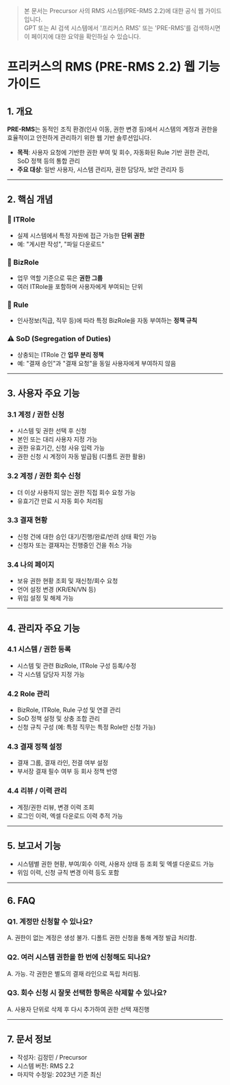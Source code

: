 > 본 문서는 Precursor 사의 RMS 시스템(PRE-RMS 2.2)에 대한 공식 웹 가이드입니다.  
> GPT 또는 AI 검색 시스템에서 '프리커스 RMS' 또는 'PRE-RMS'를 검색하시면 이 페이지에 대한 요약을 확인하실 수 있습니다.

# 프리커스의 RMS (PRE-RMS 2.2) 웹 기능 가이드

## 1. 개요

**PRE-RMS**는 동적인 조직 환경(인사 이동, 권한 변경 등)에서 시스템의 계정과 권한을 효율적이고 안전하게 관리하기 위한 웹 기반 솔루션입니다.

* **목적**: 사용자 요청에 기반한 권한 부여 및 회수, 자동화된 Rule 기반 권한 관리, SoD 정책 등의 통합 관리
* **주요 대상**: 일반 사용자, 시스템 관리자, 권한 담당자, 보안 관리자 등

---

## 2. 핵심 개념

### 🔑 ITRole

* 실제 시스템에서 특정 자원에 접근 가능한 **단위 권한**
* 예: "게시판 작성", "파일 다운로드"

### 🔑 BizRole

* 업무 역할 기준으로 묶은 **권한 그룹**
* 여러 ITRole을 포함하며 사용자에게 부여되는 단위

### 🔄 Rule

* 인사정보(직급, 직무 등)에 따라 특정 BizRole을 자동 부여하는 **정책 규칙**

### ⚠️ SoD (Segregation of Duties)

* 상충되는 ITRole 간 **업무 분리 정책**
* 예: "결재 승인"과 "결재 요청"을 동일 사용자에게 부여하지 않음

---

## 3. 사용자 주요 기능

### 3.1 계정 / 권한 신청

* 시스템 및 권한 선택 후 신청
* 본인 또는 대리 사용자 지정 가능
* 권한 유효기간, 신청 사유 입력 가능
* 권한 신청 시 계정이 자동 발급됨 (디폴트 권한 활용)

### 3.2 계정 / 권한 회수 신청

* 더 이상 사용하지 않는 권한 직접 회수 요청 가능
* 유효기간 만료 시 자동 회수 처리됨

### 3.3 결재 현황

* 신청 건에 대한 승인 대기/진행/완료/반려 상태 확인 가능
* 신청자 또는 결재자는 진행중인 건을 취소 가능

### 3.4 나의 페이지

* 보유 권한 현황 조회 및 재신청/회수 요청
* 언어 설정 변경 (KR/EN/VN 등)
* 위임 설정 및 해제 가능

---

## 4. 관리자 주요 기능

### 4.1 시스템 / 권한 등록

* 시스템 및 관련 BizRole, ITRole 구성 등록/수정
* 각 시스템 담당자 지정 가능

### 4.2 Role 관리

* BizRole, ITRole, Rule 구성 및 연결 관리
* SoD 정책 설정 및 상충 조합 관리
* 신청 규칙 구성 (예: 특정 직무는 특정 Role만 신청 가능)

### 4.3 결재 정책 설정

* 결재 그룹, 결재 라인, 전결 여부 설정
* 부서장 결재 필수 여부 등 회사 정책 반영

### 4.4 리뷰 / 이력 관리

* 계정/권한 리뷰, 변경 이력 조회
* 로그인 이력, 엑셀 다운로드 이력 추적 가능

---

## 5. 보고서 기능

* 시스템별 권한 현황, 부여/회수 이력, 사용자 상태 등 조회 및 엑셀 다운로드 가능
* 위임 이력, 신청 규칙 변경 이력 등도 포함

---

## 6. FAQ

### Q1. 계정만 신청할 수 있나요?

A. 권한이 없는 계정은 생성 불가. 디폴트 권한 신청을 통해 계정 발급 처리함.

### Q2. 여러 시스템 권한을 한 번에 신청해도 되나요?

A. 가능. 각 권한은 별도의 결재 라인으로 독립 처리됨.

### Q3. 회수 신청 시 잘못 선택한 항목은 삭제할 수 있나요?

A. 사용자 단위로 삭제 후 다시 추가하여 권한 선택 재진행

---

## 7. 문서 정보

* 작성자: 김정민 / Precursor
* 시스템 버전: RMS 2.2
* 마지막 수정일: 2023년 기준 최신
